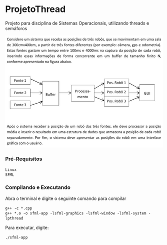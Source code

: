 # ProjetoThread

Projeto para disciplina de Sistemas Operacionais, utilizando threads e semáforos

![alt text](https://github.com/Saviollage/ProjetoThread/blob/master/Projeto.jpeg?raw=true)








### Pré-Requisitos

```
Linux
SFML
```


### Compilando e Executando
Abra o terminal e digite o seguinte comando para compilar

```
g++ -c *.cpp 
g++ *.o -o sfml-app -lsfml-graphics -lsfml-window -lsfml-system -lpthread
```
Para executar, digite:

```
./sfml-app
```
